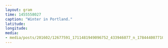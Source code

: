 ```yaml
---
layout: gram
time: 1455558027
caption: "Winter in Portland."
latitude: 
longitude: 
media:
- media/posts/201602/12677591_1711481949096752_433946077_n_17844400771096498.jpg
---
```

